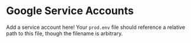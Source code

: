 # Google Service Accounts

Add a service account here! Your `prod.env` file should reference a relative path to this file, though the filename is arbitrary.